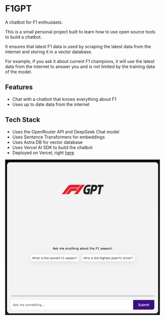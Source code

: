 # F1GPT

A chatbot for F1 enthusiasts.

This is a small personal project built to learn how to use open source tools to build a chatbot.

It ensures that latest F1 data is used by scraping the latest data from the internet and storing it in a vector database.

For example, if you ask it about current F1 champions, it will use the latest data from the internet to answer you and is not limited by the training data of the model.

## Features

- Chat with a chatbot that knows everything about F1
- Uses up to date data from the internet

## Tech Stack

- Uses the OpenRouter API and DeepSeek Chat model
- Uses Sentence Transformers for embeddings
- Uses Astra DB for vector database
- Uses Vercel AI SDK to build the chatbot
- Deployed on Vercel, right [here](https://f1-gpt-two.vercel.app/)

![F1GPT Screenshot](./app/assets/f1-gpt-screenshot.png)
